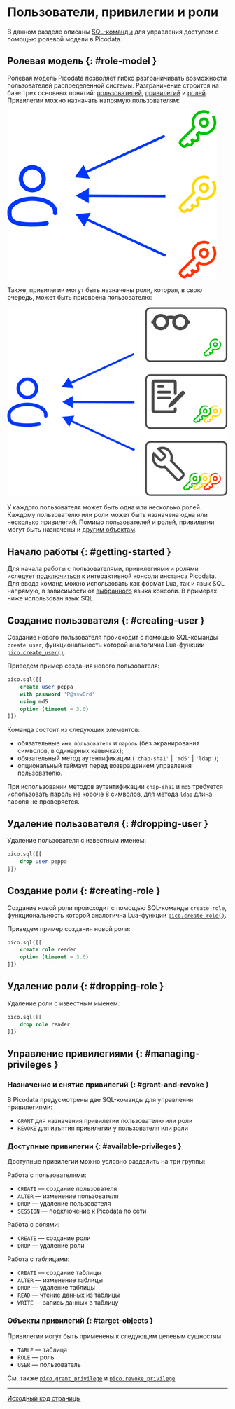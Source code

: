 # Пользователи, привилегии и роли
В данном разделе описаны [SQL-команды](sql/queries.md) для управления
доступом с помощью ролевой модели в Picodata.

## Ролевая модель {: #role-model }
Ролевая модель Picodata позволяет гибко разграничивать возможности
пользователей распределенной системы. Разграничение строится на базе
трех основных понятий: [пользователей](glossary.md#user),
[привилегий](glossary.md#privilege) и [ролей](glossary.md#role).
Привилегии можно назначать напрямую пользователям:

![Users and privileges](images/user_priv.svg)

Также, привилегии могут быть назначены роли, которая, в свою очередь,
может быть присвоена пользователю:

![Users and roles](images/user_roles.svg)

У каждого пользователя может быть одна или несколько ролей. Каждому
пользователю или роли может быть назначена одна или несколько
привилегий. Помимо пользователей и ролей, привилегии могут быть
назначены и [другим объектам](#objects).

## Начало работы {: #getting-started }
Для начала работы с пользователями, привилегиями и ролями иследует
[подключиться](tutorial_first_steps.md#accessing-console) к
интерактивной консоли инстанса Picodata. Для ввода команд можно
использовать как формат Lua, так и язык SQL напрямую, в зависимости от
[выбранного](sql/queries.md#available_langs) языка консоли. В примерах
ниже использован язык SQL.

## Создание пользователя {: #creating-user }
Создание нового пользователя происходит с помощью SQL-команды `create
user`, функциональность которой аналогична Lua-функции
[`pico.create_user()`](api.md#picocreate_user).

Приведем пример создания нового пользователя:

```sql
pico.sql([[
	create user peppa
    with password 'P@ssw0rd'
    using md5
	option (timeout = 3.0)
]])
```

Команда состоит из следующих элементов:

- обязательные `имя пользователя` и `пароль` (без экранирования символов, в одинарных кавычках);
- обязательный метод аутентификации (`'chap-sha1'` | `'md5'` | `'ldap'`);
- опциональный таймаут перед возвращением управления пользователю.

При использовании методов аутентификации `chap-sha1` и `md5` требуется использовать пароль не короче 8
символов, для метода `ldap` длина пароля не проверяется.

## Удаление пользователя {: #dropping-user }
Удаление пользователя с известным именем:

```sql
pico.sql([[
	drop user peppa
]])
```

## Создание роли {: #creating-role }

Создание новой роли происходит с помощью SQL-команды `create
role`, функциональность которой аналогична Lua-функции
[`pico.create_role()`](api.md#picocreate_role).

Приведем пример создания новой роли:

```sql
pico.sql([[
	create role reader
	option (timeout = 3.0)
]])
```

## Удаление роли {: #dropping-role }

Удаление роли с известным именем:

```sql
pico.sql([[
	drop role reader
]])
```
## Управление привилегиями {: #managing-privileges }
### Назначение и снятие привилегий {: #grant-and-revoke }
В Picodata предусмотрены две SQL-команды для управления привилегиями:

- `GRANT` для назначения привилегии пользователю или роли
- `REVOKE` для изъятия привилегии у пользователя или роли

### Доступные привилегии {: #available-privileges }
Доступные привилегии можно условно разделить на три группы:

Работа с пользователями:

- `CREATE` — создание пользователя
- `ALTER` — изменение пользователя
- `DROP` — удаление пользователя
- `SESSION` — подключение к Picodata по сети

Работа с ролями:

- `CREATE` — создание роли
- `DROP` — удаление роли

Работа с таблицами:

- `CREATE` — создание таблицы
- `ALTER` — изменение таблицы
- `DROP` — удаление таблицы
- `READ` — чтение данных из таблицы
- `WRITE` — запись данных в таблицу

### Объекты привилегий {: #target-objects }
Привилегии иогут быть применены к следующим целевым сущностям: <a
name="objects"></a>

- `TABLE` — таблица
- `ROLE` — роль
- `USER` — пользователь

<!--
### Примеры команд {: #cli-examples }
Наделение пользователя правом записи в таблицу:
```sql
pico.sql([[
	grant write on "friends_of_peppa" to "peppa"
	]])
```

Создание роли, наделение её правом записи в таблицу, присваивание роли пользователю:
```sql
pico.sql([[
	create role "swine_admin"
	grant write on "friends_of_peppa" to "swine_admin"
	grant "swine_admin" to "peppa"
	]])
```

Изъятие привилегии у роли:
```sql
pico.sql([[
	revoke write on "friends_of_peppa" from "swine_admin"
	]])
``` -->


См. также [`pico.grant_privilege`](api.md#picogrant_privilege) и [`pico.revoke_privilege`](api.md#picorevoke_privilege)

---
[Исходный код страницы](https://git.picodata.io/picodata/picodata/docs/-/blob/main/docs/tutorial_users.md)

